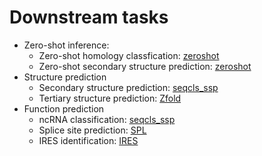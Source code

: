 # Downstream tasks

- Zero-shot inference:
    - Zero-shot homology classfication: [zeroshot](zeroshot)
    - Zero-shot secondary structure prediction: [zeroshot](zeroshot)
- Structure prediction
    - Secondary structure prediction: [seqcls_ssp](seqcls_ssp)
    - Tertiary structure prediction: [Zfold](Zfold)
- Function prediction
    - ncRNA classification: [seqcls_ssp](seqcls_ssp)
    - Splice site prediction: [SPL](SPL)
    - IRES identification: [IRES](IRES)
